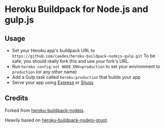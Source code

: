 # Heroku Buildpack for Node.js and gulp.js

## Usage

* Set your Heroku app's buildpack URL to `https://github.com/caedes/heroku-buildpack-nodejs-gulp.git`
  To be safe, you should really fork this and use your fork's URL.
* Run `heroku config:set NODE_ENV=production` to set your environment to `production` (or any other name)
* Add a Gulp task called `heroku:production` that builds your app
* Serve your app using [Express](https://github.com/visionmedia/express) or [Shuss](https://github.com/ArnaudRinquin/shuss)

## Credits

Forked from [heroku-buildpack-nodejs](https://github.com/heroku/heroku-buildpack-nodejs).

Heavily based on [heroku-buildpack-nodejs-grunt](https://github.com/mbuchetics/heroku-buildpack-nodejs-grunt).
